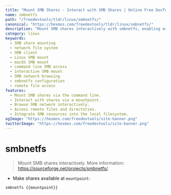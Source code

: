 ```yaml
---
title: "Mount SMB Shares - Interact with SMB Shares | Online Free DevTools by Hexmos"
name: smbnetfs
path: "/freedevtools/tldr/linux/smbnetfs/"
canonical: "https://hexmos.com/freedevtools/tldr/linux/smbnetfs/"
description: "Mount SMB shares interactively with smbnetfs, enabling easy access to network files and resources. Explore shared directories, copy files, and manage permissions. Free online tool, no registration required."
category: linux
keywords:
  - SMB share mounting
  - network file system
  - SMB client
  - Linux SMB mount
  - macOS SMB mount
  - command line SMB access
  - interactive SMB mount
  - SMB network browsing
  - smbnetfs configuration
  - remote file access
features:
  - Mount SMB shares via the command line.
  - Interact with shares via a mountpoint.
  - Browse SMB network interactively.
  - Access remote files and directories.
  - Integrate SMB resources into the local filesystem.
ogImage: "https://hexmos.com/freedevtools/site-banner.png"
twitterImage: "https://hexmos.com/freedevtools/site-banner.png"
---
```


# smbnetfs

> Mount SMB shares interactively.
> More information: <https://sourceforge.net/projects/smbnetfs/>.

- Make shares available at `mountpoint`:

`smbnetfs {{mountpoint}}`

